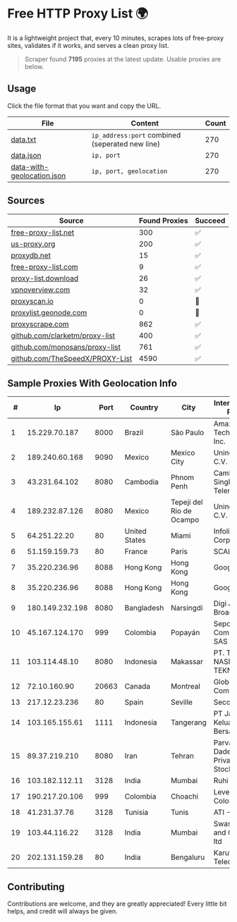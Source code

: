 
# Free HTTP Proxy List 🌍

It is a lightweight project that, every 10 minutes, scrapes lots of free-proxy sites, validates if it works, and serves a clean proxy list.


> Scraper found **7195** proxies at the latest update. Usable proxies are below.

## Usage

Click the file format that you want and copy the URL.


|File|Content|Count|
|----|-------|-----|
|[data.txt](https://raw.githubusercontent.com/themiralay/Proxy-List-World/master/data.txt)|`ip_address:port` combined (seperated new line)|270|
|[data.json](https://raw.githubusercontent.com/themiralay/Proxy-List-World/master/data.json)|`ip, port`|270|
|[data-with-geolocation.json](https://raw.githubusercontent.com/themiralay/Proxy-List-World/master/data-with-geolocation.json)|`ip, port, geolocation`|270|

## Sources

|Source|Found Proxies|Succeed|
|------|-------------|-------|
|[free-proxy-list.net](https://free-proxy-list.net)|300|✅|
|[us-proxy.org](https://www.us-proxy.org)|200|✅|
|[proxydb.net](http://proxydb.net)|15|✅|
|[free-proxy-list.com](https://free-proxy-list.com/?page=&port=&type%5B%5D=http&type%5B%5D=https&up_time=0&search=Search)|9|✅|
|[proxy-list.download](https://www.proxy-list.download/HTTP)|26|✅|
|[vpnoverview.com](https://vpnoverview.com/privacy/anonymous-browsing/free-proxy-servers)|32|✅|
|[proxyscan.io](https://www.proxyscan.io)|0|🚫|
|[proxylist.geonode.com](https://proxylist.geonode.com/api/proxy-list?limit=300&page=1&sort_by=lastChecked&sort_type=desc&protocols=http,https)|0|🚫|
|[proxyscrape.com](https://api.proxyscrape.com/v2/?request=displayproxies&protocol=http&timeout=10000&country=all&ssl=all&anonymity=all)|862|✅|
|[github.com/clarketm/proxy-list](https://raw.githubusercontent.com/clarketm/proxy-list/master/proxy-list-raw.txt)|400|✅|
|[github.com/monosans/proxy-list](https://raw.githubusercontent.com/monosans/proxy-list/main/proxies/http.txt)|761|✅|
|[github.com/TheSpeedX/PROXY-List](https://raw.githubusercontent.com/TheSpeedX/PROXY-List/master/http.txt)|4590|✅|


## Sample Proxies With Geolocation Info

|#|Ip|Port|Country|City|Internet Service Provider|
|-|--|----|-------|----|-------------------------|
|1|15.229.70.187|8000|Brazil|São Paulo|Amazon Technologies Inc.|
|2|189.240.60.168|9090|Mexico|Mexico City|Uninet S.A. de C.V.|
|3|43.231.64.102|8080|Cambodia|Phnom Penh|Cambodian SingMeng Telemedia Co|
|4|189.232.87.126|8080|Mexico|Tepeji del Rio de Ocampo|Uninet S.A. de C.V.|
|5|64.251.22.20|80|United States|Miami|Infolink Global Corporation|
|6|51.159.159.73|80|France|Paris|SCALEWAY|
|7|35.220.236.96|8088|Hong Kong|Hong Kong|Google LLC|
|8|35.220.236.96|8088|Hong Kong|Hong Kong|Google LLC|
|9|180.149.232.198|8080|Bangladesh|Narsingdi|Digi Jadoo Broadband Ltd|
|10|45.167.124.170|999|Colombia|Popayán|Sepcom Comunicaciones SAS|
|11|103.114.48.10|8080|Indonesia|Makassar|PT. TRANS NASIONAL TEKNOLOGI|
|12|72.10.160.90|20663|Canada|Montreal|GloboTech Communications|
|13|217.12.23.236|80|Spain|Seville|Secondary Node|
|14|103.165.155.61|1111|Indonesia|Tangerang|PT Jaringan Keluarga Bersama|
|15|89.37.219.210|8080|Iran|Tehran|Parvaresh Dadeha Co. Private Joint Stock|
|16|103.182.112.11|3128|India|Mumbai|Ruhi Infotech|
|17|190.217.20.106|999|Colombia|Choachi|Level 3 Colombia S.A|
|18|41.231.37.76|3128|Tunisia|Tunis|ATI - ISP|
|19|103.44.116.22|3128|India|Mumbai|Swastik Internet and Cables pvt. ltd|
|20|202.131.159.28|80|India|Bengaluru|Karuturi Telecom Pvt Ltd|



## Contributing

Contributions are welcome, and they are greatly appreciated! Every
little bit helps, and credit will always be given.

